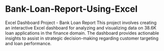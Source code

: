 # Bank-Loan-Report-Using-Excel
Excel Dashboard Project - Bank Loan Report This project involves creating an interactive Excel dashboard for analyzing and visualizing data on 38.6K loan applications in the finance domain. The dashboard provides actionable insights to assist in strategic decision-making regarding customer targeting and loan performance.

